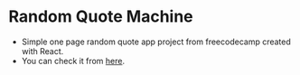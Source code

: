 # Random Quote Machine

- Simple one page random quote app project from freecodecamp created with React.
- You can check it from [here](https://yusufcmlt.github.io/random-quote-machine/ "here").

